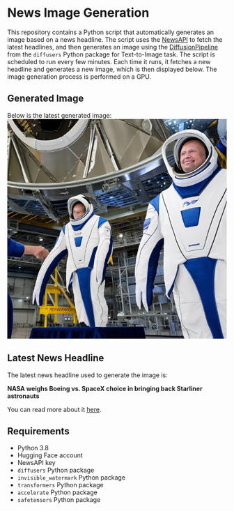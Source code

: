 # News Image Generation
This repository contains a Python script that automatically generates an image based on a news headline. The script uses the [NewsAPI](https://newsapi.org/) to fetch the latest headlines, and then generates an image using the [DiffusionPipeline](https://github.com/huggingface/diffusers) from the `diffusers` Python package for Text-to-Image task.
The script is scheduled to run every few minutes. Each time it runs, it fetches a new headline and generates a new image, which is then displayed below. The image generation process is performed on a GPU.

## Generated Image
Below is the latest generated image:
![Generated Image](image.png)

## Latest News Headline
The latest news headline used to generate the image is:

**NASA weighs Boeing vs. SpaceX choice in bringing back Starliner astronauts**

You can read more about it [here](https://news.google.com/rss/articles/CBMimAFBVV95cUxNQjBGZThhdnc4eERLblZPV2dlZ2JUODBxQ2RLLWlFSDNvNGM4d195aU5EYlJ4Q1FSamp3cUdOSlVVN2Z3eTlKRWUxLUI2TzlFeUNvdUNiYmUxczdxU0twZ2MwbnJnQWFweFJFQ2tjdUFCRzFsdE9vbVlsc0NEbDEyYzFMbmxqSzgxVGp4OGZReWZXX29FRl91R9IBngFBVV95cUxQb1JzRmNuOWF4UXFzT0FIOFNFdzlGNEVnNG5RUHhUalpvX1NEVkUtZ3Q0WUhPZUNpVmJoVGticXdaWXNrYXVObHNmSmh5QzMzeWFGc2Q4YmxINmRfcWYxa25BUTg3N0hfRWxoS05rRnZnNURCcTRmMHVkV0JhZUhabHR2RjJZYTVYUk9BWF9kN09kZ050YUJaRDEyNnlZZw?oc=5).

## Requirements
- Python 3.8
- Hugging Face account
- NewsAPI key
- `diffusers` Python package
- `invisible_watermark` Python package
- `transformers` Python package
- `accelerate` Python package
- `safetensors` Python package
